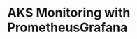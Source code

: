 # AKS Monitoring with PrometheusGrafana                                                                                                                                                                                                                                                                                                      
